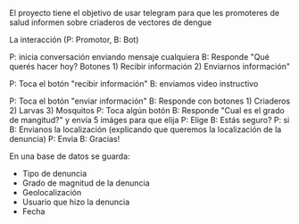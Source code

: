 
El proyecto tiene el objetivo de usar telegram para que les promoteres de salud informen sobre criaderos de vectores de dengue

La interacción
(P: Promotor, B: Bot)

P: inicia conversación enviando mensaje cualquiera
B: Responde "Qué querés hacer hoy? Botones 1) Recibir información 2) Enviarnos información"

P: Toca el botón  "recibir información" 
B: enviamos video instructivo

P: Toca el botón "enviar información"
B: Responde con botones 1) Criaderos 2) Larvas 3) Mosquitos
P: Toca algún botón
B: Responde "Cual es el grado de mangitud?" y envía 5 imáges para que elija
P: Elige
B: Estás seguro?
P: si
B: Envianos la localización (explicando que queremos la localización de la denuncia)
P: Envia
B: Gracias!

En una base de datos se guarda:
- Tipo de denuncia
- Grado de magnitud de la denuncia
- Geolocalización
- Usuario que hizo la denuncia
- Fecha
